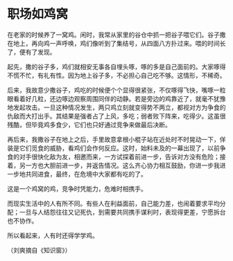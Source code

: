 # 职场如鸡窝

在老家的时候养了一窝鸡。闲时，我常从家里的谷仓中抓一把谷子喂它们。谷子撒在地上，再向鸡一声呼唤，鸡们像听到了集结号，从四面八方扑过来。喂的时间长了，便有了发现。

起先，撒的谷子多，鸡们就相安无事各自埋头啄，啄的多是自己面前的。大家啄得不慌不忙，有礼有性。因为地上谷子多，不必担心自己吃不够。这情形，不稀奇。

后来，我故意少撒谷子，鸡吃的时候便个个显得很紧张，不仅啄得飞快，嘴啄一粒眼看着好几粒，还边啄边观察周围同伴的动静。若是旁边的鸡靠近了，就毫不犹豫地发起攻击。一旦这种情况发生，两只鸡立刻就变得势不两立，都视对方为争食的仇敌而大打出手。其结果是强者占了上风，多吃；弱者败下阵来，吃得少。这虽很残酷，但毕竟鸡多食少，它们也只好通过竞争来做最后决断。

再后来，我撒谷子在地上之后，手里故意拿根小棍子站在近处时不时晃动一下，佯装是它们觅食的威胁，看鸡们会作何反应。这时，始料未及的一幕出现了，以前争食的对手很快化敌为友，相邀而来，一方试探着前进一步，告诉对方没有危险；接着，另一方也大胆前进一步，并返告情况。这么齐心协力相互鼓励，你进一步我进一步地共同进食，最终，在危境中大家都有吃的了。

这是一个鸡窝的鸡，竞争时凭能力，危难时相携手。

而现实生活中的人有所不同。有些人在利益面前，自己能力差，也闹着要求平均分配；一旦与人结怨往往又记死仇，到需要共同携手谋利时，表现得更差，宁愿拆台也不协作。

所以看起来，人有时还得学学鸡。

（刘爽摘自《知识窗》）